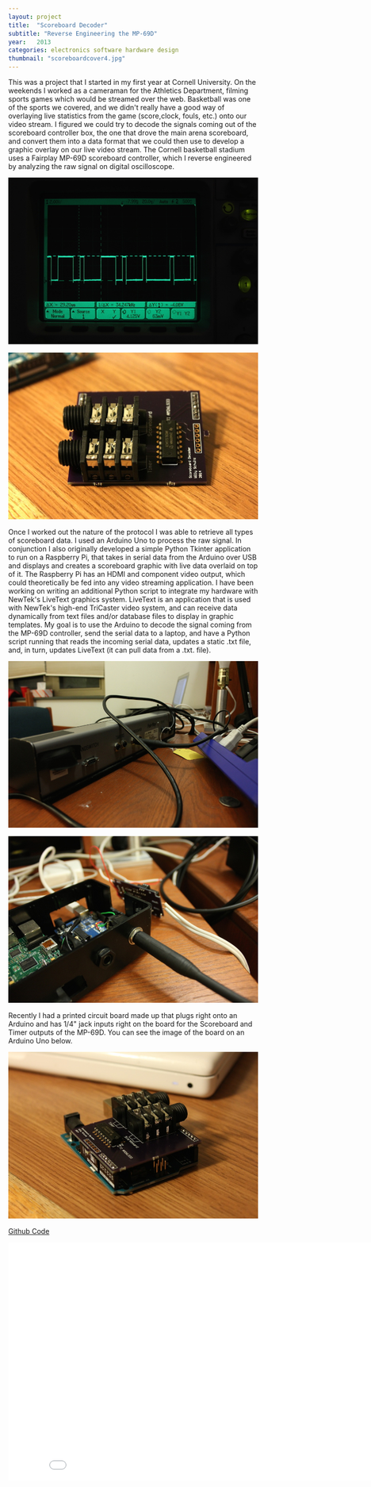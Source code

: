 ```yaml
---
layout: project
title:  "Scoreboard Decoder"
subtitle: "Reverse Engineering the MP-69D"
year:   2013
categories: electronics software hardware design
thumbnail: "scoreboardcover4.jpg"
---
```



This was a project that I started in my first year at Cornell University. On the weekends I worked as a cameraman for the Athletics Department, filming sports games which would be streamed over the web. Basketball was one of the sports we covered, and we didn't really have a good way of overlaying live statistics from the game (score,clock, fouls, etc.) onto our video stream. I figured we could try to decode the signals coming out of the scoreboard controller box, the one that drove the main arena scoreboard, and convert them into a data format that we could then use to develop a graphic overlay on our live video stream. The Cornell basketball stadium uses a Fairplay MP-69D scoreboard controller, which I reverse engineered by analyzing the raw signal on digital oscilloscope.

![alt text](/assets/signal1.jpg)

![alt text](/assets/purple1.jpg)



Once I worked out the nature of the protocol I was able to retrieve all types of scoreboard data. I used an Arduino Uno to process the raw signal. In conjunction I also originally developed a simple Python Tkinter application to run on a Raspberry Pi, that takes in serial data from the Arduino over USB and displays and creates a scoreboard graphic with live data overlaid on top of it. The Raspberry Pi has an HDMI and component video output, which could theoretically be fed into any video streaming application. I have been working on writing an additional Python script to integrate my hardware with NewTek's LiveText graphics system. LiveText is an application that is used with NewTek's high-end TriCaster video system, and can receive data dynamically from text files and/or database files to display in graphic templates. My goal is to use the Arduino to decode the signal coming from the MP-69D controller, send the serial data to a laptop, and have a Python script running that reads the incoming serial data, updates a static .txt file, and, in turn, updates LiveText (it can pull data from a .txt. file).

![alt text](/assets/mp69ports1.jpg)

![alt text](/assets/arduino1.jpg)

Recently I had a printed circuit board made up that plugs right onto an Arduino and has 1/4" jack inputs right on the board for the Scoreboard and Timer outputs of the MP-69D. You can see the image of the board on an Arduino Uno below.

![alt text](/assets/shield1.jpg)

[Github Code](https://github.com/will62794/MP-69D-Scoreboard-Decoder)

<iframe width="853" height="480" src="//www.youtube.com/embed/JgkRyoUVtak" frameborder="0" allowfullscreen></iframe>




